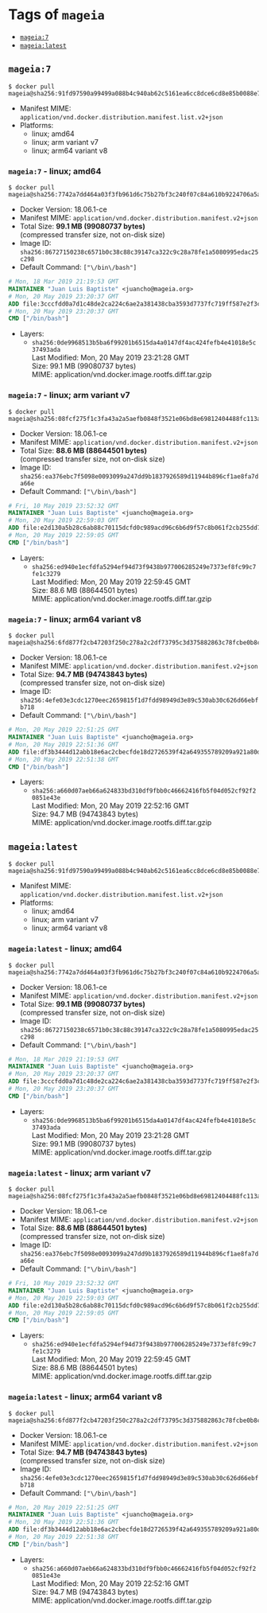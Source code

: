 <!-- THIS FILE IS GENERATED VIA './update-remote.sh' -->

# Tags of `mageia`

-	[`mageia:7`](#mageia7)
-	[`mageia:latest`](#mageialatest)

## `mageia:7`

```console
$ docker pull mageia@sha256:91fd97590a99499a088b4c940ab62c5161ea6cc8dce6cd8e85b0088e7d749b4d
```

-	Manifest MIME: `application/vnd.docker.distribution.manifest.list.v2+json`
-	Platforms:
	-	linux; amd64
	-	linux; arm variant v7
	-	linux; arm64 variant v8

### `mageia:7` - linux; amd64

```console
$ docker pull mageia@sha256:7742a7dd464a03f3fb961d6c75b27bf3c240f07c84a610b9224706a5aea05b8f
```

-	Docker Version: 18.06.1-ce
-	Manifest MIME: `application/vnd.docker.distribution.manifest.v2+json`
-	Total Size: **99.1 MB (99080737 bytes)**  
	(compressed transfer size, not on-disk size)
-	Image ID: `sha256:86727150238c6571b0c38c88c39147ca322c9c28a78fe1a5080995edac25c298`
-	Default Command: `["\/bin\/bash"]`

```dockerfile
# Mon, 18 Mar 2019 21:19:53 GMT
MAINTAINER "Juan Luis Baptiste" <juancho@mageia.org>
# Mon, 20 May 2019 23:20:37 GMT
ADD file:3cccfdd0a7d1c48de2ca224c6ae2a381438cba3593d7737fc719ff587e2f3cea in / 
# Mon, 20 May 2019 23:20:37 GMT
CMD ["/bin/bash"]
```

-	Layers:
	-	`sha256:0de9968513b5ba6f99201b6515da4a0147df4ac424fefb4e41018e5c37493ada`  
		Last Modified: Mon, 20 May 2019 23:21:28 GMT  
		Size: 99.1 MB (99080737 bytes)  
		MIME: application/vnd.docker.image.rootfs.diff.tar.gzip

### `mageia:7` - linux; arm variant v7

```console
$ docker pull mageia@sha256:08fcf275f1c3fa43a2a5aefb0848f3521e06bd8e69812404488fc113ae25530b
```

-	Docker Version: 18.06.1-ce
-	Manifest MIME: `application/vnd.docker.distribution.manifest.v2+json`
-	Total Size: **88.6 MB (88644501 bytes)**  
	(compressed transfer size, not on-disk size)
-	Image ID: `sha256:ea376ebc7f5098e0093099a247dd9b1837926589d11944b896cf1ae8fa7da66e`
-	Default Command: `["\/bin\/bash"]`

```dockerfile
# Fri, 10 May 2019 23:52:32 GMT
MAINTAINER "Juan Luis Baptiste" <juancho@mageia.org>
# Mon, 20 May 2019 22:59:03 GMT
ADD file:e2d130a5b28c6ab88c70115dcfd0c989acd96c6b6d9f57c8b061f2cb255dd7fc in / 
# Mon, 20 May 2019 22:59:05 GMT
CMD ["/bin/bash"]
```

-	Layers:
	-	`sha256:ed940e1ecfdfa5294ef94d73f9438b977006285249e7373ef8fc99c7fe1c3279`  
		Last Modified: Mon, 20 May 2019 22:59:45 GMT  
		Size: 88.6 MB (88644501 bytes)  
		MIME: application/vnd.docker.image.rootfs.diff.tar.gzip

### `mageia:7` - linux; arm64 variant v8

```console
$ docker pull mageia@sha256:6fd877f2cb47203f250c278a2c2df73795c3d375882863c78fcbe0b8c5928d22
```

-	Docker Version: 18.06.1-ce
-	Manifest MIME: `application/vnd.docker.distribution.manifest.v2+json`
-	Total Size: **94.7 MB (94743843 bytes)**  
	(compressed transfer size, not on-disk size)
-	Image ID: `sha256:4efe03e3cdc1270eec2659815f1d7fdd98949d3e89c530ab30c626d66ebfb718`
-	Default Command: `["\/bin\/bash"]`

```dockerfile
# Mon, 20 May 2019 22:51:25 GMT
MAINTAINER "Juan Luis Baptiste" <juancho@mageia.org>
# Mon, 20 May 2019 22:51:36 GMT
ADD file:df3b3444d12abb18e6ac2cbecfde18d2726539f42a649355789209a921a80d98 in / 
# Mon, 20 May 2019 22:51:38 GMT
CMD ["/bin/bash"]
```

-	Layers:
	-	`sha256:a660d07aeb66a624833bd310df9fbb0c46662416fb5f04d052cf92f20851e43e`  
		Last Modified: Mon, 20 May 2019 22:52:16 GMT  
		Size: 94.7 MB (94743843 bytes)  
		MIME: application/vnd.docker.image.rootfs.diff.tar.gzip

## `mageia:latest`

```console
$ docker pull mageia@sha256:91fd97590a99499a088b4c940ab62c5161ea6cc8dce6cd8e85b0088e7d749b4d
```

-	Manifest MIME: `application/vnd.docker.distribution.manifest.list.v2+json`
-	Platforms:
	-	linux; amd64
	-	linux; arm variant v7
	-	linux; arm64 variant v8

### `mageia:latest` - linux; amd64

```console
$ docker pull mageia@sha256:7742a7dd464a03f3fb961d6c75b27bf3c240f07c84a610b9224706a5aea05b8f
```

-	Docker Version: 18.06.1-ce
-	Manifest MIME: `application/vnd.docker.distribution.manifest.v2+json`
-	Total Size: **99.1 MB (99080737 bytes)**  
	(compressed transfer size, not on-disk size)
-	Image ID: `sha256:86727150238c6571b0c38c88c39147ca322c9c28a78fe1a5080995edac25c298`
-	Default Command: `["\/bin\/bash"]`

```dockerfile
# Mon, 18 Mar 2019 21:19:53 GMT
MAINTAINER "Juan Luis Baptiste" <juancho@mageia.org>
# Mon, 20 May 2019 23:20:37 GMT
ADD file:3cccfdd0a7d1c48de2ca224c6ae2a381438cba3593d7737fc719ff587e2f3cea in / 
# Mon, 20 May 2019 23:20:37 GMT
CMD ["/bin/bash"]
```

-	Layers:
	-	`sha256:0de9968513b5ba6f99201b6515da4a0147df4ac424fefb4e41018e5c37493ada`  
		Last Modified: Mon, 20 May 2019 23:21:28 GMT  
		Size: 99.1 MB (99080737 bytes)  
		MIME: application/vnd.docker.image.rootfs.diff.tar.gzip

### `mageia:latest` - linux; arm variant v7

```console
$ docker pull mageia@sha256:08fcf275f1c3fa43a2a5aefb0848f3521e06bd8e69812404488fc113ae25530b
```

-	Docker Version: 18.06.1-ce
-	Manifest MIME: `application/vnd.docker.distribution.manifest.v2+json`
-	Total Size: **88.6 MB (88644501 bytes)**  
	(compressed transfer size, not on-disk size)
-	Image ID: `sha256:ea376ebc7f5098e0093099a247dd9b1837926589d11944b896cf1ae8fa7da66e`
-	Default Command: `["\/bin\/bash"]`

```dockerfile
# Fri, 10 May 2019 23:52:32 GMT
MAINTAINER "Juan Luis Baptiste" <juancho@mageia.org>
# Mon, 20 May 2019 22:59:03 GMT
ADD file:e2d130a5b28c6ab88c70115dcfd0c989acd96c6b6d9f57c8b061f2cb255dd7fc in / 
# Mon, 20 May 2019 22:59:05 GMT
CMD ["/bin/bash"]
```

-	Layers:
	-	`sha256:ed940e1ecfdfa5294ef94d73f9438b977006285249e7373ef8fc99c7fe1c3279`  
		Last Modified: Mon, 20 May 2019 22:59:45 GMT  
		Size: 88.6 MB (88644501 bytes)  
		MIME: application/vnd.docker.image.rootfs.diff.tar.gzip

### `mageia:latest` - linux; arm64 variant v8

```console
$ docker pull mageia@sha256:6fd877f2cb47203f250c278a2c2df73795c3d375882863c78fcbe0b8c5928d22
```

-	Docker Version: 18.06.1-ce
-	Manifest MIME: `application/vnd.docker.distribution.manifest.v2+json`
-	Total Size: **94.7 MB (94743843 bytes)**  
	(compressed transfer size, not on-disk size)
-	Image ID: `sha256:4efe03e3cdc1270eec2659815f1d7fdd98949d3e89c530ab30c626d66ebfb718`
-	Default Command: `["\/bin\/bash"]`

```dockerfile
# Mon, 20 May 2019 22:51:25 GMT
MAINTAINER "Juan Luis Baptiste" <juancho@mageia.org>
# Mon, 20 May 2019 22:51:36 GMT
ADD file:df3b3444d12abb18e6ac2cbecfde18d2726539f42a649355789209a921a80d98 in / 
# Mon, 20 May 2019 22:51:38 GMT
CMD ["/bin/bash"]
```

-	Layers:
	-	`sha256:a660d07aeb66a624833bd310df9fbb0c46662416fb5f04d052cf92f20851e43e`  
		Last Modified: Mon, 20 May 2019 22:52:16 GMT  
		Size: 94.7 MB (94743843 bytes)  
		MIME: application/vnd.docker.image.rootfs.diff.tar.gzip
